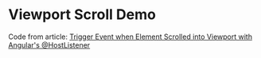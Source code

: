 # Viewport Scroll Demo

Code from article: [Trigger Event when Element Scrolled into Viewport with Angular's @HostListener](https://dev.to/riapacheco/trigger-event-when-element-scrolled-into-viewport-with-angulars-hostlistener-3ofh)
